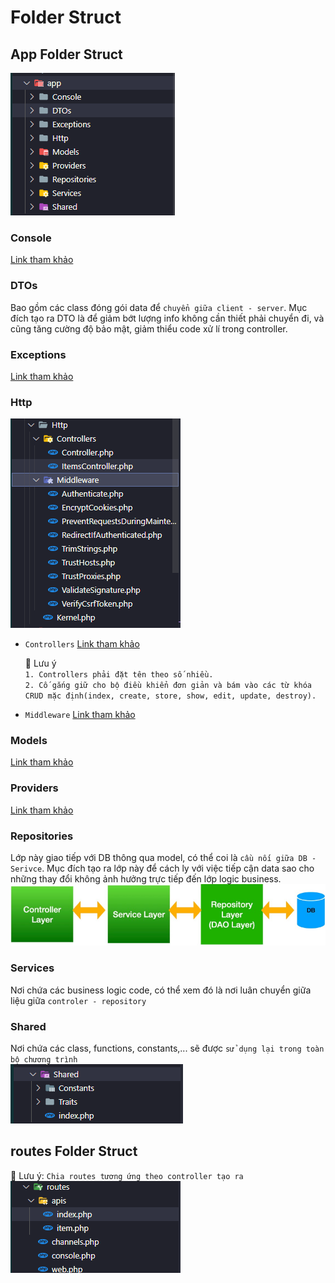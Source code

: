 # Folder Struct

## App Folder Struct

![App folder struct](assets/folder-struct-app.PNG)

### Console

[Link tham khảo][console-reference]

[console-reference]: https://laravel.com/docs/9.x/structure#the-console-directory

### DTOs

Bao gồm các class đóng gói data để `chuyển giữa client - server`. Mục đích tạo ra DTO là để giảm bớt lượng info không cần thiết phải chuyển đi, và cũng tăng cường độ bảo mật, giảm thiểu code xử lí trong controller.

### Exceptions

[Link tham khảo][exceptions-reference]

[exceptions-reference]: https://laravel.com/docs/9.x/structure#the-exceptions-directory

### Http

![App Http folder struct](assets/folder-struct-app-http.PNG)

- `Controllers`
  [Link tham khảo][controlers-reference]

  [controlers-reference]: https://laravel.com/docs/9.x/structure#the-http-directory

  📌 Lưu ý\
   `1. Controllers phải đặt tên theo số nhiều.`\
   `2. Cố gắng giữ cho bộ điều khiển đơn
giản và bám vào các từ khóa CRUD mặc định(index, create, store, show, edit,
update, destroy).`

- `Middleware`
  [Link tham khảo][middleware-reference]

  [middleware-reference]: https://laravel.com/docs/9.x/structure#the-http-directory

### Models

[Link tham khảo][models-reference]

[models-reference]: https://laravel.com/docs/9.x/structure#the-models-directory

### Providers

[Link tham khảo][providers-reference]

[providers-reference]: https://laravel.com/docs/9.x/structure#the-providers-directory

### Repositories

Lớp này giao tiếp với DB thông qua model, có thể coi là `cầu nối giữa DB - Serivce`.
Mục đích tạo ra lớp này để cách ly với việc tiếp cận data sao cho những thay đổi không ảnh hưởng trực tiếp đến lớp logic business.
![App folder struct](assets/mvc-struct.PNG)

### Services

Nơi chứa các business logic code, có thể xem đó là nơi luân chuyển giữa liệu giữa `controler - repository`

### Shared

Nơi chứa các class, functions, constants,... sẽ được `sử dụng lại trong toàn bộ chương trình`\
![App folder struct](assets/folder-struct-shared.PNG)

## routes Folder Struct

📌 Lưu ý: `Chia routes tương ứng theo controller tạo ra`\
![Routes folder struct](assets/folder-struct-routes.PNG)
